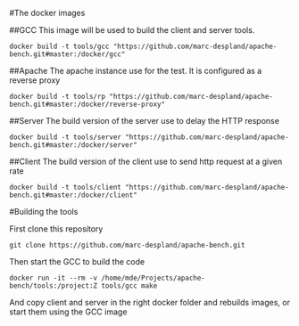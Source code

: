 #The docker images 

##GCC
This image will be used to build the client and server tools.

```
docker build -t tools/gcc "https://github.com/marc-despland/apache-bench.git#master:/docker/gcc"
```

##Apache
The apache instance use for the test. It is configured as a reverse proxy

```
docker build -t tools/rp "https://github.com/marc-despland/apache-bench.git#master:/docker/reverse-proxy"
```

##Server
The build version of the server use to delay the HTTP response

```
docker build -t tools/server "https://github.com/marc-despland/apache-bench.git#master:/docker/server"
```

##Client
The build version of the client use to send http request at a given rate

```
docker build -t tools/client "https://github.com/marc-despland/apache-bench.git#master:/docker/client"
```


#Building the tools

First clone this repository

```
git clone https://github.com/marc-despland/apache-bench.git
```

Then start the GCC to build the code
```
docker run -it --rm -v /home/mde/Projects/apache-bench/tools:/project:Z tools/gcc make
```

And copy client and server in the right docker folder and rebuilds images, or start them using the GCC image
